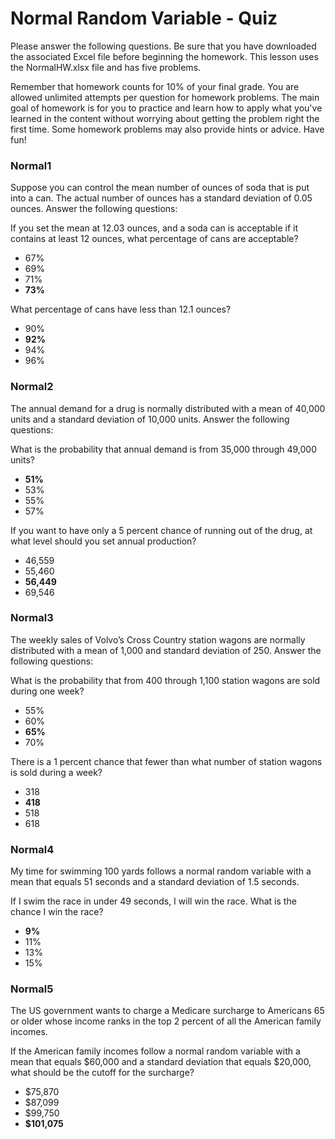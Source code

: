 # Normal Random Variable - Quiz

Please answer the following questions. Be sure that you have downloaded the associated Excel file before beginning the homework. This lesson uses the NormalHW.xlsx file and has five problems.

Remember that homework counts for 10% of your final grade. You are allowed unlimited attempts per question for homework problems. The main goal of homework is for you to practice and learn how to apply what you've learned in the content without worrying about getting the problem right the first time. Some homework problems may also provide hints or advice. Have fun!

### Normal1

Suppose you can control the mean number of ounces of soda that is put into a can. The actual number of ounces has a standard deviation of 0.05 ounces. Answer the following questions:

If you set the mean at 12.03 ounces, and a soda can is acceptable if it contains at least 12 ounces, what percentage of cans are acceptable?

- 67%
- 69%
- 71%
- **73%**

What percentage of cans have less than 12.1 ounces?

- 90%
- **92%**
- 94%
- 96%

### Normal2

The annual demand for a drug is normally distributed with a mean of 40,000 units and a standard deviation of 10,000 units. Answer the following questions:

What is the probability that annual demand is from 35,000 through 49,000 units?

- **51%**
- 53%
- 55%
- 57%

If you want to have only a 5 percent chance of running out of the drug, at what level should you set annual production?

- 46,559
- 55,460
- **56,449**
- 69,546

### Normal3

The weekly sales of Volvo’s Cross Country station wagons are normally distributed with a mean of 1,000 and standard deviation of 250. Answer the following questions:

What is the probability that from 400 through 1,100 station wagons are sold during one week?

- 55%
- 60%
- **65%**
- 70%

There is a 1 percent chance that fewer than what number of station wagons is sold during a week?

- 318
- **418**
- 518
- 618

### Normal4

My time for swimming 100 yards follows a normal random variable with a mean that equals 51 seconds and a standard deviation of 1.5 seconds.

If I swim the race in under 49 seconds, I will win the race. What is the chance I win the race?

- **9%**
- 11%
- 13%
- 15%

### Normal5

The US government wants to charge a Medicare surcharge to Americans 65 or older whose income ranks in the top 2 percent of all the American family incomes.

If the American family incomes follow a normal random variable with a mean that equals $60,000 and a standard deviation that equals $20,000, what should be the cutoff for the surcharge?

- $75,870
- $87,099
- $99,750
- **$101,075**
